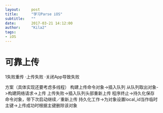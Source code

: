 ```yaml
---
layout:     post
title:      "学习Parse iOS"
subtitle:   ""
date:       2017-03-21 14:12:00
author:     "Kila2"
tags:
- iOS
---
```

# 可靠上传
1失败重传
·上传失败
·关闭App导致失败

方案（具体实现还要考虑多线程）
构建上传命令对象->插入队列
从队列取出对象->构建网络请求->上传
上传失败->插入队列头部重新上传
程序终止->持久化保存命令对象，带下次启动继续／重新上传
持久化工作->为对象设置local_id当作临时主键->上传成功时根据主键删除该对象

